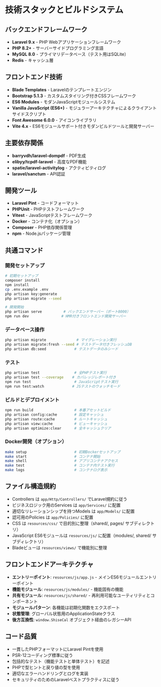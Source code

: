 # 技術スタックとビルドシステム

## バックエンドフレームワーク
- **Laravel 9.x** - PHP Webアプリケーションフレームワーク
- **PHP 8.2+** - サーバーサイドプログラミング言語
- **MySQL 8.0** - プライマリデータベース（テスト用はSQLite）
- **Redis** - キャッシュ層

## フロントエンド技術
- **Blade Templates** - Laravelのテンプレートエンジン
- **Bootstrap 5.1.3** - カスタムスタイリング付きCSSフレームワーク
- **ES6 Modules** - モダンJavaScriptモジュールシステム
- **Vanilla JavaScript (ES6+)** - モジュラーアーキテクチャによるクライアントサイドスクリプト
- **Font Awesome 6.0.0** - アイコンライブラリ
- **Vite 4.x** - ES6モジュールサポート付きモダンビルドツールと開発サーバー

## 主要依存関係
- **barryvdh/laravel-dompdf** - PDF生成
- **elibyy/tcpdf-laravel** - 高度なPDF機能
- **spatie/laravel-activitylog** - アクティビティログ
- **laravel/sanctum** - API認証

## 開発ツール
- **Laravel Pint** - コードフォーマット
- **PHPUnit** - PHPテストフレームワーク
- **Vitest** - JavaScriptテストフレームワーク
- **Docker** - コンテナ化（オプション）
- **Composer** - PHP依存関係管理
- **npm** - Node.jsパッケージ管理

## 共通コマンド

### 開発セットアップ
```bash
# 初期セットアップ
composer install
npm install
cp .env.example .env
php artisan key:generate
php artisan migrate --seed

# 開発開始
php artisan serve          # バックエンドサーバー（ポート8000）
npm run dev               # HMR付きフロントエンド開発サーバー
```

### データベース操作
```bash
php artisan migrate              # マイグレーション実行
php artisan migrate:fresh --seed # テストデータ付きフレッシュDB
php artisan db:seed             # テストデータのみシード
```

### テスト
```bash
php artisan test                # 全PHPテスト実行
php artisan test --coverage    # カバレッジレポート付き
npm run test                    # JavaScriptテスト実行
npm run test:watch             # JSテストのウォッチモード
```

### ビルドとデプロイメント
```bash
npm run build                   # 本番アセットビルド
php artisan config:cache        # 設定キャッシュ
php artisan route:cache         # ルートキャッシュ
php artisan view:cache          # ビューキャッシュ
php artisan optimize:clear      # 全キャッシュクリア
```

### Docker開発（オプション）
```bash
make setup                      # 初期Dockerセットアップ
make start                      # コンテナ開始
make shell                      # アプリコンテナアクセス
make test                       # コンテナ内テスト実行
make logs                       # コンテナログ表示
```

## ファイル構造規約
- Controllers は `app/Http/Controllers/` でLaravel規約に従う
- ビジネスロジック用のServices は `app/Services/` に配置
- 適切なリレーションシップを持つModels は `app/Models/` に配置
- 認可用のPolicies は `app/Policies/` に配置
- CSS は `resources/css/` で目的別に整理（shared/, pages/ サブディレクトリ）
- JavaScript ES6モジュールは `resources/js/` に配置（modules/, shared/ サブディレクトリ）
- Bladeビューは `resources/views/` で機能別に整理

## フロントエンドアーキテクチャ
- **エントリーポイント**: `resources/js/app.js` - メインES6モジュールエントリーポイント
- **機能モジュール**: `resources/js/modules/` - 機能固有の機能
- **共有モジュール**: `resources/js/shared/` - 再利用可能なユーティリティとコンポーネント
- **モジュールパターン**: 各機能は初期化関数をエクスポート
- **状態管理**: グローバル状態用のApplicationStateクラス
- **後方互換性**: `window.ShiseCal` オブジェクト経由のレガシーAPI

## コード品質
- 一貫したPHPフォーマットにLaravel Pintを使用
- PSR-12コーディング標準に従う
- 包括的なテスト（機能テストと単体テスト）を記述
- PHPで型ヒントと戻り値の型を使用
- 適切なエラーハンドリングとログを実装
- セキュリティのためのLaravelベストプラクティスに従う